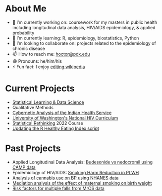# About Me

- 🔭 I’m currently working on: coursework for my masters in public health including longitudinal data analysis, HIV/AIDS epidemiology, & applied probability
- 🌱 I’m currently learning: R, epidemiology, biostatistics, Python
- 👯 I’m looking to collaborate on: projects related to the epidemiology of chronic disease
- 📫 How to reach me: hoctor@pdx.edu
- 😄 Pronouns: he/him/his
- ⚡ Fun fact: I enjoy [editing wikipedia](https://en.wikipedia.org/wiki/User:Matthew_Hoctor)

# Current Projects

 - [Statistical Learning & Data Science](https://github.com/matthew-hoctor/BSTA522)
 - Qualitative Methods
 - [Cybernetic Analysis of the Indian Health Service](https://docs.google.com/document/d/1w09FFrJdCCxiJ49XKAAZ0l4M6cumREgk6LKYoB2KrIQ/)
 - [University of Washington's National HIV Curriculum](https://www.hiv.uw.edu/)
 - [Statistical Rethinking](https://github.com/rmcelreath/stat_rethinking_2022) 2022 Course
 - [Updating the R Healthy Eating Index script](https://github.com/matthew-hoctor/hei2)

# Past Projects

- Applied Longitudinal Data Analysis: [Budesonide vs nedocromil using CAMP data](https://github.com/matthew-hoctor/Respiratory-Infection-Project)
- Epidemiology of HIV/AIDS: [Smoking Harm Reduction in PLWH](https://github.com/matthew-hoctor/Smoking-Harm-Reduction)
- [Analysis of cannabis use on BP using NHANES data](https://github.com/matthew-hoctor/Marijuana-HTN---EPI536)
- [Mediation analysis of the effect of maternal smoking on birth weight](https://github.com/matthew-hoctor/BSTA512-Project)
- [Risk factors for multiple falls from MrOS data](https://github.com/matthew-hoctor/BSTA513-Group6-project)
